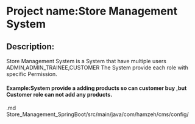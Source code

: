 # Project name:Store Management System
## Description:
Store Management System is a System that have multiple users ADMIN,ADMIN_TRAINEE,CUSTOMER
The System provide each role with specific Permission.
#### Example:System provide a adding products so can customer buy ,but Customer role can not add any products.
.md  Store_Management_SpringBoot/src/main/java/com/hamzeh/cms/config/

